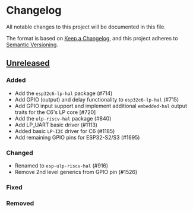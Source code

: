 # Changelog

All notable changes to this project will be documented in this file.

The format is based on [Keep a Changelog](https://keepachangelog.com/en/1.0.0/),
and this project adheres to [Semantic Versioning](https://semver.org/spec/v2.0.0.html).

## [Unreleased]

### Added

- Add the `esp32c6-lp-hal` package (#714)
- Add GPIO (output) and delay functionality to `esp32c6-lp-hal` (#715)
- Add GPIO input support and implement additional `embedded-hal` output traits for the C6's LP core [#720]
- Add the `ulp-riscv-hal` package (#840)
- Add LP_UART basic driver (#1113)
- Added basic `LP-I2C` driver for C6 (#1185)
- Add remaining GPIO pins for ESP32-S2/S3 (#1695)

### Changed

- Renamed to `esp-ulp-riscv-hal` (#916)
- Remove 2nd level generics from GPIO pin (#1526)

### Fixed

### Removed

[Unreleased]: https://github.com/esp-rs/esp-hal/commits/main/esp-lp-hal
